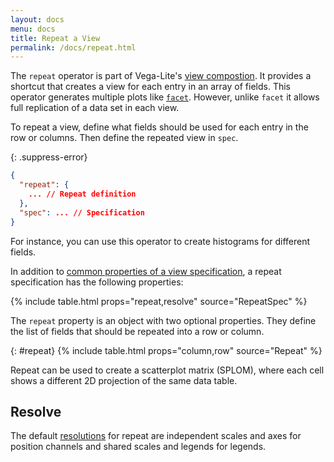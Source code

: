 ```yaml
---
layout: docs
menu: docs
title: Repeat a View
permalink: /docs/repeat.html
---
```


The `repeat` operator is part of Vega-Lite's [view compostion](compositon.html). It provides a shortcut that creates a view for each entry in an array of fields. This operator generates multiple plots like [`facet`](facet.html). However, unlike `facet` it allows full replication of a data set in each view.

To repeat a view, define what fields should be used for each entry in the row or columns. Then define the repeated view in `spec`.

{: .suppress-error}
```json
{
  "repeat": {
    ... // Repeat definition
  },
  "spec": ... // Specification
}
```

For instance, you can use this operator to create histograms for different fields.

<span class="vl-example" data-name="repeat_histogram"></span>


In addition to [common properties of a view specification](spec.html#common),
a repeat specification has the following properties:

{% include table.html props="repeat,resolve" source="RepeatSpec" %}

The `repeat` property is an object with two optional properties. They define the list of fields that should be repeated into a row or column.

{: #repeat}
{% include table.html props="column,row" source="Repeat" %}

Repeat can be used to create a scatterplot matrix (SPLOM), where each cell shows a different 2D projection of the same data table.

<span class="vl-example" data-name="repeat_splom_iris"></span>


## Resolve

The default [resolutions](resolve.html) for repeat are independent scales and axes for position channels and shared scales and legends for legends.
